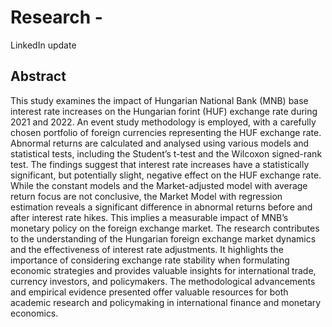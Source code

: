 # Research - 
LinkedIn update
## Abstract
This study examines the impact of Hungarian National Bank (MNB) base interest rate increases on the Hungarian forint (HUF) exchange rate during 2021 and 2022. An event study methodology is employed, with a carefully chosen portfolio of foreign currencies representing the HUF exchange rate. Abnormal returns are calculated and analysed using various models and statistical tests, including the Student’s t-test and the Wilcoxon signed-rank test. The findings suggest that interest rate increases have a statistically significant, but potentially slight, negative effect on the HUF exchange rate. While the constant models and the Market-adjusted model with average return focus are not conclusive, the Market Model with regression estimation reveals a significant difference in abnormal returns before and after interest rate hikes. This implies a measurable impact of MNB’s monetary policy on the foreign exchange market. The research contributes to the understanding of the Hungarian foreign exchange market dynamics and the effectiveness of interest rate adjustments. It highlights the importance of considering exchange rate stability when formulating economic strategies and provides valuable insights for international trade, currency investors, and policymakers. The methodological advancements and empirical evidence presented offer valuable resources for both academic research and policymaking in international finance and monetary economics.
